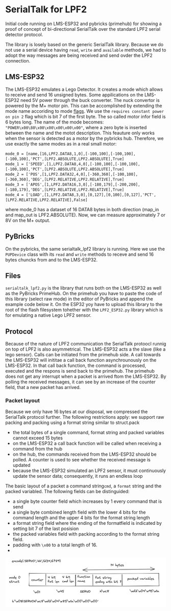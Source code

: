 # SerialTalk for LPF2

Initial code running on LMS-ESP32 and pybricks (primehub) for showing a proof of concept of bi-directional SerialTalk over the standard LPF2 serial detector protocol.

The library is losely based on the generic SerialTalk library. Because we do not use a serial device having `read`, `write` and `available` methods, we had to adopt the way messages are being received and send ovder the LPF2 connection.
## LMS-ESP32
The LMS-ESP32 emulates a Lego Detector. It creates a mode which allows to receive and send 16 unsigned bytes. Some appilications on the LMS-ESP32 need 5V power through the buck converter. The nuck convertor is powered by the M+ motor pin. This can be accomplished by extending the mode name accoriding to mode [flags](https://github.com/pybricks/technical-info/blob/master/uart-protocol.md#info_name). We use the `requires constant power on pin 2` flag which is bit 7 of the first byte. The so called motor infor field is 6 bytes long. The name of the mode becomes: `"POWER\x00\80\x00\x00\x00\x00\x00"`, where a zero byte is inserted between the name and the motot description. This feauture only works when the sensor is detected as a motor by the pybricks hub. Therefore, we use exactly the same modes as in a real small motor:
```
mode_0 = [name,[16,LPF2.DATA8,1,0],[-100,100],[-100,100],[-100,100],'PCT',[LPF2.ABSOLUTE,LPF2.ABSOLUTE],True]
mode_1 = ['SPEED',[1,LPF2.DATA8,4,0],[-100,100],[-100,100],[-100,100],'PCT',[LPF2.ABSOLUTE,LPF2.ABSOLUTE],True]
mode_2 = ['POS',[1,LPF2.DATA32,4,0],[-360,360],[-100,100],[-360,360],'DEG',[LPF2.RELATIVE,LPF2.RELATIVE],True]
mode_3 = ['APOS',[1,LPF2.DATA16,3,0],[-180,179],[-200,200],[-180,179],'DEG',[LPF2.RELATIVE,LPF2.RELATIVE],True]
mode_4 = ['LOAD',[1,LPF2.DATA8,3,0],[0,127],[0,100],[0,127],'PCT',[LPF2.RELATIVE,LPF2.RELATIVE],False]
```
where mode_0 has a dataset of 16 DATA8 bytes in both direction (map_in and map_out is LPF2.ABSOLUTE).
Now, we can measure approximately 7 or 8V on the M+ output.

## PyBricks
On the pybricks, the same serialtalk_lpf2 library is running. Here we use the `PUPDevice` class with its `read` and `write` methods to receve and send 16 bytes chuncks from and to the LMS-ESP32.

## Files

`serialtalk_lpf2.py` is the library that runs both on the LMS-ESP32 as well as the PyBricks PrimeHub. On the primehub you have to paste the code of this library (select raw mode) in the editor of PyBricks and append the example code below it. On the ESP32 yoy have to upload this library to the root of the flash filesystem tohether with the `LPF2_ESP32.py` library which is for emulating a native Lego LPF2 sensor.


## Protocol

Because of the nature of LPF2 communication the SerialTalk protoocl runnig on top of LPF2 is also asymmetrical. The LMS-ESP32 acts a the slave (like a lego sensor). Calls can be initiated from the primehub side. A call towards the LMS-ESP32 will inititae a call back function asynchrounously on the LMS-ESP32. In that call back function, the command is processed, executed and the respons is send back to the primehub.
The primehub does not get any interrupt when a packet is arrived ftom the LMS-ESP32. By polling the received messages, it can see by an increase of the counter field, that a new packet has arrived.

### Packet layout
Because we only have 16 bytes at our disposal, we compressed the SerialTalk protocol further. The following restrictions apply:
we support raw packing and packing using a format string similar to struct.pack
- the total bytes of a single command, format string and packed variables cannot exceed 15 bytes
- on the LMS-ESP32 a call back function will be called when receiving a command from the hub
- on the hub, the commands received from the LMS-ESP32 should be polled. A counter is used to see whether the received message is updated
- because the LMS-ESP32 simulated an LPF2 sensor, it must continuously update the sensor data; consequently, it runs an endless loop

The basic layout of a packet a command string`cmd`, a `format` string and the packed variabled.
The following fields can be distinguided:
- a single byte counter field which increases by 1 every command that is send
- a single byte combined length field with the lower 4 bits for the command length and the upper 4 bits for the format string length
- a format string field where the ending of the formatfield is indicated by setting bit 7 of the last posision
- the packed variables field with packing according to the format string field.
- padding with `\x00` to a total length of 16.
- 
![Alt text](./images//packet_format_lpf2.png "Encoding of commands in a 16 byte LPF2 frame")

